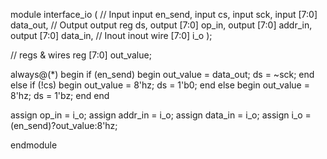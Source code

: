 module interface_io
 (
  // Input 
  input                    en_send,
  input                    cs,
  input                    sck,
  input           [7:0]    data_out,
  // Output
  output    reg            ds,
  output          [7:0]    op_in,
  output          [7:0]    addr_in,
  output          [7:0]    data_in,
  // Inout
  inout     wire  [7:0]    i_o
 );

// regs & wires
reg  [7:0] out_value;

always@(*) 
begin
   if (en_send) begin 
      out_value  = data_out;
      ds         = ~sck;
   end
   else if (!cs) begin
      out_value  = 8'hz;
      ds         = 1'b0;
   end
   else begin
      out_value  = 8'hz; 
      ds         = 1'bz; 
   end
end

assign op_in     =  i_o;
assign addr_in   =  i_o;
assign data_in   =  i_o;
assign i_o       =  (en_send)?out_value:8'hz;

endmodule
